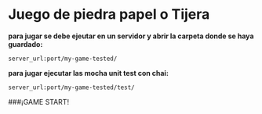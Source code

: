 # Juego de piedra papel o Tijera

**para jugar se debe ejeutar en un servidor y abrir la carpeta donde se haya guardado:**
```
server_url:port/my-game-tested/
```

**para jugar ejecutar las mocha unit test con chai:**
```
server_url:port/my-game-tested/test/
```

###¡GAME START!
